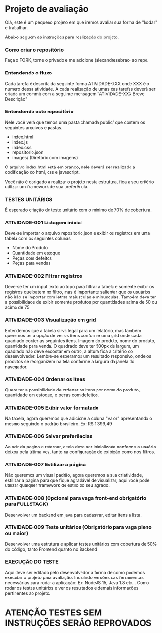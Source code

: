 # Projeto de avaliação

Olá, este é um pequeno projeto em que iremos avaliar sua forma de "kodar" e trabalhar. 

Abaixo seguem as instruções para realização do projeto.

### Como criar o repositório

Faça o FORK, torne o privado e me adicione (alexandresebrao) ao repo.

### Entendendo o fluxo

Cada tarefa é descrita da seguinte forma ATIVIDADE-XXX onde XXX é o numero dessa atividade. A cada realização de umas das tarefas deverá ser criado um commit com a seguinte mensagem "ATIVIDADE-XXX Breve Descrição"

### Entendendo este repositório

Nele você verá que temos uma pasta chamada public/ que contem os seguintes arquivos e pastas.

- index.html
- index.js
- index.css
- repositorio.json
- images/ (Diretório com imagens)

O arquivo index.html está em branco, nele deverá ser realizado a codificação do html, css e javascript.

Você não é obrigado a realizar o projeto nesta estrutura, fica a seu critério utilizar um framework de sua preferência.

### TESTES UNITÁRIOS
É esperado criação de teste unitário com o minimo de 70% de cobertura.

### ATIVIDADE-001 Listagem inicial

Deve-se importar o arquivo repositorio.json e exibir os registros em uma tabela com os seguintes colunas
- Nome do Produto 
- Quantidade em estoque
- Peças com defeitos
- Peças para vendas

### ATIVIDADE-002 Filtrar registros

Deve-se ter um input texto ao topo para filtrar a tabela e somente exibir os registros que batem no filtro, mas é importante salientar que os usuários não irão se importar com letras maiusculas e minusculas. Também deve ter a possibilidade de exibir somente produtos por quantidades acima de 50 ou acima de 75

### ATIVIDADE-003 Visualização em grid

Entendemos que a tabela sirva legal para um relatório, mas também queremos ter a opção de ver os itens conforme uma grid onde cada quadrado conter as seguintes itens. Imagem do produto, nome do produto, quantidade para venda. O quadrado deve ter 500px de largura, um quadrado não deve encostar em outro, a altura fica a critério do desenvolvedor.
Lembre-se esperamos um resultado responsivo, onde os produtos se reorganizem na tela conforme a largura da janela do navegador.

### ATIVIDADE-004 Ordenar os itens

Quero ter a possibilidade de ordenar os itens por nome do produto, quantidade em estoque, e peças com defeitos.

### ATIVIDADE-005 Exibir valor formatado

Na tabela, agora queremos que adicione a coluna "valor" apresentando o mesmo seguindo o padrão brasileiro. Ex: R$ 1.399,49

### ATIVIDADE-006 Salvar preferências

Ao sair da pagina e retornar, a tela deve ser inicializada conforme o usuário deixou pela última vez, tanto na configuração de exibição como nos filtros.

### ATIVIDADE-007 Estilizar a página

Não queremos um visual padrão, agora queremos a sua criatividade, estilizar a pagina para que fique agradável de visualizar, aqui você pode utilizar qualquer framework de estilo do seu agrado.


### ATIVIDADE-008 (Opcional para vaga front-end obrigatório para FULLSTACK)

Desenvolver um backend em java para cadastrar, editar itens a lista.

### ATIVIDADE-009 Teste unitários (Obrigatório para vaga pleno ou maior)

Desenvolver uma estrutura e aplicar testes unitários com cobertura de 50% do código, tanto Frontend quanto no Backend


### EXECUÇÃO DO TESTE

Aqui deve ser editado pelo desenvolvedor a forma de como podemos executar o projeto para avaliação. Incluindo versões das ferramentas necessárias para rodar a aplicação: Ex: NodeJS 15, Java 1.8 etc... Como rodar os testes unitários e ver os resultados e demais informações pertinentes ao projeto.

# ATENÇÃO TESTES SEM INSTRUÇÕES SERÃO REPROVADOS
